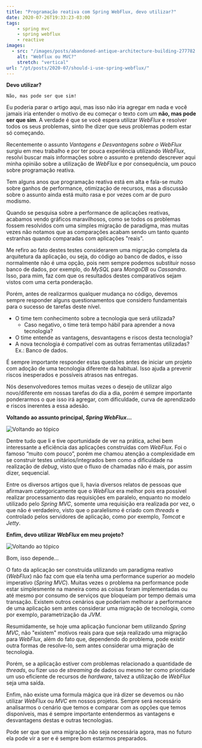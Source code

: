 ```yaml
---
title: "Programação reativa com Spring WebFlux, devo utilizar?"
date: 2020-07-26T19:33:23-03:00
tags:
    - spring mvc
    - spring webflux
    - reactive
images: 
  - src: "/images/posts/abandoned-antique-architecture-building-277782.jpg"
    alt: "Webflux ou MVC?"
    stretch: "vertical"
url: "/pt/posts/2020-07/should-i-use-spring-webflux/"
---
```


**Devo utilizar?**

    Não, mas pode ser que sim!

Eu poderia parar o artigo aqui, mas isso não iria agregar em nada e você jamais iria entender o motivo de eu começar o texto com um **não, mas pode ser que sim**. A verdade é que se você espera utilizar *WebFlux* e resolver todos os seus problemas, sinto lhe dizer que seus problemas podem estar só começando.

Recentemente o assunto *Vantagens e Desvantagens sobre o WebFlux* surgiu em meu trabalho e por ter pouca experiência utilizando *WebFlux*, resolvi buscar mais informações sobre o assunto e pretendo descrever aqui minha opinião sobre a utilização de *WebFlux* e por consequência, um pouco sobre programação reativa.

Tem alguns anos que programação reativa está em alta e fala-se muito sobre ganhos de performance, otimização de recursos, mas a discussão sobre o assunto ainda está muito rasa e por vezes com ar de puro modismo.

Quando se pesquisa sobre a performance de aplicações reativas, acabamos vendo gráficos maravilhosos, como se todos os problemas fossem resolvidos com uma simples migração de paradigma, mas muitas vezes não notamos que as comparações acabam sendo um tanto quanto estranhas quando comparadas com aplicações "reais".

Me refiro ao fato destes testes considerarem uma migração completa da arquitetura da aplicação, ou seja, do código ao banco de dados, e isso normalmente não é uma opção, pois nem sempre podemos substituir nosso banco de dados, por exemplo, do *MySQL* para *MongoDB* ou *Cassandra*. Isso, para mim, faz com que os resultados destes comparativos sejam vistos com uma certa ponderação.

Porém, antes de realizarmos qualquer mudança no código, devemos sempre responder alguns questionamentos que considero fundamentais para o sucesso de tarefas deste nível.

* O time tem conhecimento sobre a tecnologia que será utilizada?
  * Caso negativo, o time terá tempo hábil para aprender a nova tecnologia?
* O time entende as vantagens, desvantagens e riscos desta tecnologia?
* A nova tecnologia é compatível com as outras ferramentas utilizadas? Ex.: Banco de dados.

É sempre importante responder estas questões antes de iniciar um projeto com adoção de uma tecnologia diferente da habitual. Isso ajuda a prevenir riscos inesperados e possíveis atrasos nas entregas.

Nós desenvolvedores temos muitas vezes o desejo de utilizar algo novo/diferente em nossas tarefas do dia a dia, porém é sempre importante ponderarmos o que isso irá agregar, com dificuldade, curva de aprendizado e riscos inerentes a essa adesão.

**Voltando ao assunto principal, *Spring WebFlux*...**

![Voltando ao tópico](/images/posts/green-typewriter-on-brown-wooden-table-4052198.jpg#center)

Dentre tudo que li e tive oportunidade de ver na prática, achei bem interessante a eficiência das aplicações construídas com *WebFlux*. Foi o famoso “muito com pouco”, porém me chamou atenção a complexidade em se construir testes unitários/integrados bem como a dificuldade na realização de *debug*, visto que o fluxo de chamadas não é mais, por assim dizer, sequencial.

Entre os diversos artigos que li, havia diversos relatos de pessoas que afirmavam categoricamente que o *WebFlux* era melhor pois era possível realizar processamento das requisições em paralelo, enquanto no modelo utilizado pelo *Spring MVC*, somente uma requisição era realizada por vez, o que não é verdadeiro, visto que o paralelismo é criado com *threads* e controlado pelos servidores de aplicação, como por exemplo, *Tomcat* e *Jetty*.

**Enfim, devo utilizar *WebFlux* em meu projeto?**

![Voltando ao tópico](/images/posts/banking-business-checklist-commerce-416322.jpg#center)

Bom, isso depende…

O fato da aplicação ser construída utilizando um paradigma reativo (*WebFlux*) não faz com que ela tenha uma performance superior ao modelo imperativo (*Spring MVC*). Muitas vezes o problema na performance pode estar simplesmente na maneira como as coisas foram implementadas ou até mesmo por consumo de serviços que bloqueiam por tempo demais uma transação. Existem outros cenários que poderiam melhorar a performance de uma aplicação sem antes considerar uma migração de tecnologia, como por exemplo, parametrização da *JVM*.

Resumidamente, se hoje uma aplicação funcionar bem utilizando *Spring MVC*, não "existem" motivos reais para que seja realizado uma migração para *WebFlux*, além do fato que, dependendo do problema, pode existir outra formas de resolve-lo, sem antes considerar uma migração de tecnologia.

Porém, se a aplicação estiver com problemas relacionado a quantidade de *threads*, ou fizer uso de *streaming* de dados ou mesmo ter como prioridade um uso eficiente de recursos de *hardware*, talvez a utilização de *WebFlux* seja uma saída.

Enfim, não existe uma formula mágica que irá dizer se devemos ou não utilizar *WebFlux* ou *MVC* em nossos projetos. Sempre será necessário analisarmos o cenário que temos e comparar com as opções que temos disponíveis, mas é sempre importante entendermos as vantagens e desvantagens destas e outras tecnologias.

Pode ser que que uma migração não seja necessária agora, mas no futuro ela pode vir a ser e é sempre bom estarmos preparados.
